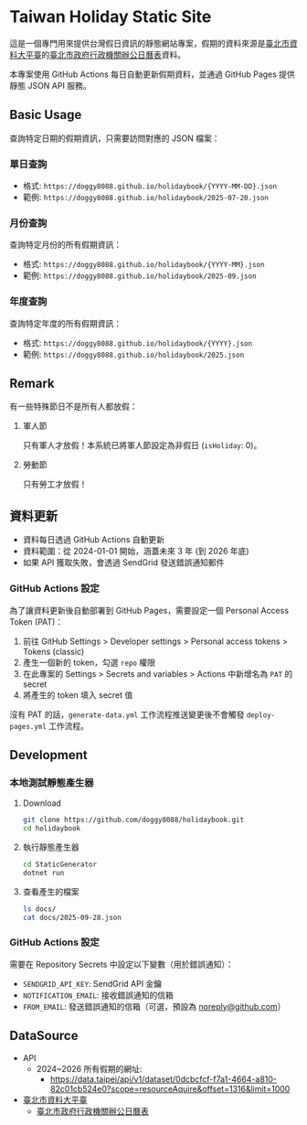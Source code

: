 # Taiwan Holiday Static Site

這是一個專門用來提供台灣假日資訊的靜態網站專案，假期的資料來源是[臺北市資料大平臺](https://data.taipei/)的[臺北市政府行政機關辦公日曆表](https://data.taipei/dataset/detail?id=c30ca421-d935-4faa-b523-9c175c8de738)資料。

本專案使用 GitHub Actions 每日自動更新假期資料，並通過 GitHub Pages 提供靜態 JSON API 服務。

## Basic Usage

查詢特定日期的假期資訊，只需要訪問對應的 JSON 檔案：

### 單日查詢

- 格式: `https://doggy8088.github.io/holidaybook/{YYYY-MM-DD}.json`
- 範例: `https://doggy8088.github.io/holidaybook/2025-07-20.json`

### 月份查詢

查詢特定月份的所有假期資訊：

- 格式: `https://doggy8088.github.io/holidaybook/{YYYY-MM}.json`
- 範例: `https://doggy8088.github.io/holidaybook/2025-09.json`

### 年度查詢

查詢特定年度的所有假期資訊：

- 格式: `https://doggy8088.github.io/holidaybook/{YYYY}.json`
- 範例: `https://doggy8088.github.io/holidaybook/2025.json`

## Remark

有一些特殊節日不是所有人都放假：

1. 軍人節

    只有軍人才放假！本系統已將軍人節設定為非假日 (`isHoliday`: 0)。

2. 勞動節

    只有勞工才放假！

## 資料更新

- 資料每日透過 GitHub Actions 自動更新
- 資料範圍：從 2024-01-01 開始，涵蓋未來 3 年 (到 2026 年底)
- 如果 API 獲取失敗，會透過 SendGrid 發送錯誤通知郵件

### GitHub Actions 設定

為了讓資料更新後自動部署到 GitHub Pages，需要設定一個 Personal Access Token (PAT)：

1. 前往 GitHub Settings > Developer settings > Personal access tokens > Tokens (classic)
2. 產生一個新的 token，勾選 `repo` 權限
3. 在此專案的 Settings > Secrets and variables > Actions 中新增名為 `PAT` 的 secret
4. 將產生的 token 填入 secret 值

沒有 PAT 的話，`generate-data.yml` 工作流程推送變更後不會觸發 `deploy-pages.yml` 工作流程。

## Development

### 本地測試靜態產生器

1. Download

    ```sh
    git clone https://github.com/doggy8088/holidaybook.git
    cd holidaybook
    ```

2. 執行靜態產生器

    ```sh
    cd StaticGenerator
    dotnet run
    ```

3. 查看產生的檔案

    ```sh
    ls docs/
    cat docs/2025-09-28.json
    ```

### GitHub Actions 設定

需要在 Repository Secrets 中設定以下變數（用於錯誤通知）：

- `SENDGRID_API_KEY`: SendGrid API 金鑰
- `NOTIFICATION_EMAIL`: 接收錯誤通知的信箱
- `FROM_EMAIL`: 發送錯誤通知的信箱（可選，預設為 noreply@github.com）

## DataSource

- API
  - 2024~2026 所有假期的網址:
    - <https://data.taipei/api/v1/dataset/0dcbcfcf-f7a1-4664-a810-82c01cb524e0?scope=resourceAquire&offset=1316&limit=1000>
- [臺北市資料大平臺](https://data.taipei/)
  - [臺北市政府行政機關辦公日曆表](https://data.taipei/dataset/detail?id=c30ca421-d935-4faa-b523-9c175c8de738)
